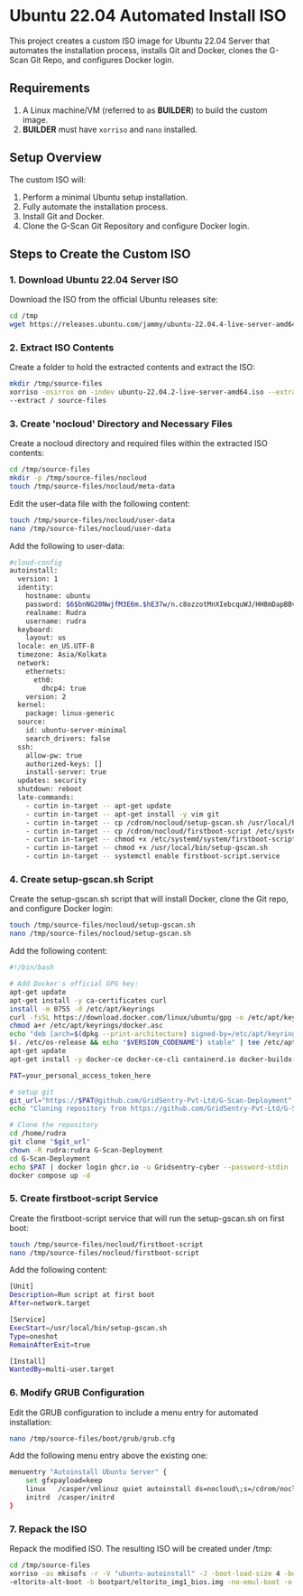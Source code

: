 # Ubuntu 22.04 Automated Install ISO

This project creates a custom ISO image for Ubuntu 22.04 Server that automates the installation process, installs Git and Docker, clones the G-Scan Git Repo, and configures Docker login.

## Requirements

1. A Linux machine/VM (referred to as **BUILDER**) to build the custom image.
2. **BUILDER** must have `xorriso` and `nano` installed.

## Setup Overview

The custom ISO will:
1. Perform a minimal Ubuntu setup installation.
2. Fully automate the installation process.
3. Install Git and Docker.
4. Clone the G-Scan Git Repository and configure Docker login.

## Steps to Create the Custom ISO

### 1. Download Ubuntu 22.04 Server ISO

Download the ISO from the official Ubuntu releases site:

```bash
cd /tmp
wget https://releases.ubuntu.com/jammy/ubuntu-22.04.4-live-server-amd64.iso
```

### 2. Extract ISO Contents

Create a folder to hold the extracted contents and extract the ISO:

```bash
mkdir /tmp/source-files
xorriso -osirrox on -indev ubuntu-22.04.2-live-server-amd64.iso --extract_boot_images source-files/bootpart \
--extract / source-files
```

### 3. Create 'nocloud' Directory and Necessary Files

Create a nocloud directory and required files within the extracted ISO contents:

```bash
cd /tmp/source-files
mkdir -p /tmp/source-files/nocloud
touch /tmp/source-files/nocloud/meta-data
```

Edit the user-data file with the following content:
```bash
touch /tmp/source-files/nocloud/user-data
nano /tmp/source-files/nocloud/user-data
```

Add the following to user-data:
```bash
#cloud-config
autoinstall:
  version: 1
  identity:
    hostname: ubuntu
    password: $6$bnNG20NwjfM3E6m.$hE37w/n.c8ozzotMnXIebcquWJ/HH8mDapBBvYrLyKfLj8Rpu2lzBylBvT9o3o8NQFSJXpHiotu8S/1LzS1GK1
    realname: Rudra
    username: rudra
  keyboard:
    layout: us
  locale: en_US.UTF-8
  timezone: Asia/Kolkata
  network:
    ethernets:
      eth0:
        dhcp4: true
    version: 2
  kernel:
    package: linux-generic
  source:
    id: ubuntu-server-minimal
    search_drivers: false
  ssh:
    allow-pw: true
    authorized-keys: []
    install-server: true
  updates: security
  shutdown: reboot
  late-commands:
    - curtin in-target -- apt-get update
    - curtin in-target -- apt-get install -y vim git
    - curtin in-target -- cp /cdrom/nocloud/setup-gscan.sh /usr/local/bin/
    - curtin in-target -- cp /cdrom/nocloud/firstboot-script /etc/systemd/system/firstboot-script.service
    - curtin in-target -- chmod +x /etc/systemd/system/firstboot-script.service
    - curtin in-target -- chmod +x /usr/local/bin/setup-gscan.sh
    - curtin in-target -- systemctl enable firstboot-script.service
```

### 4. Create setup-gscan.sh Script

Create the setup-gscan.sh script that will install Docker, clone the Git repo, and configure Docker login:
```bash
touch /tmp/source-files/nocloud/setup-gscan.sh
nano /tmp/source-files/nocloud/setup-gscan.sh
```

Add the following content:
```bash
#!/bin/bash

# Add Docker's official GPG key:
apt-get update
apt-get install -y ca-certificates curl
install -m 0755 -d /etc/apt/keyrings
curl -fsSL https://download.docker.com/linux/ubuntu/gpg -o /etc/apt/keyrings/docker.asc
chmod a+r /etc/apt/keyrings/docker.asc
echo "deb [arch=$(dpkg --print-architecture) signed-by=/etc/apt/keyrings/docker.asc] https://download.docker.com/linux/ubuntu \
$(. /etc/os-release && echo "$VERSION_CODENAME") stable" | tee /etc/apt/sources.list.d/docker.list > /dev/null
apt-get update
apt-get install -y docker-ce docker-ce-cli containerd.io docker-buildx-plugin docker-compose-plugin

PAT=your_personal_access_token_here

# setup git
git_url="https://$PAT@github.com/GridSentry-Pvt-Ltd/G-Scan-Deployment"
echo "Cloning repository from https://github.com/GridSentry-Pvt-Ltd/G-Scan-Deployment ..."

# Clone the repository
cd /home/rudra
git clone "$git_url"
chown -R rudra:rudra G-Scan-Deployment
cd G-Scan-Deployment
echo $PAT | docker login ghcr.io -u Gridsentry-cyber --password-stdin
docker compose up -d
```

### 5. Create firstboot-script Service

Create the firstboot-script service that will run the setup-gscan.sh on first boot:

```bash
touch /tmp/source-files/nocloud/firstboot-script
nano /tmp/source-files/nocloud/firstboot-script
```

Add the following content:
```bash
[Unit]
Description=Run script at first boot
After=network.target

[Service]
ExecStart=/usr/local/bin/setup-gscan.sh
Type=oneshot
RemainAfterExit=true

[Install]
WantedBy=multi-user.target
```

### 6. Modify GRUB Configuration

Edit the GRUB configuration to include a menu entry for automated installation:

```bash
nano /tmp/source-files/boot/grub/grub.cfg
```

Add the following menu entry above the existing one:
```bash
menuentry "Autoinstall Ubuntu Server" {
    set gfxpayload=keep
    linux   /casper/vmlinuz quiet autoinstall ds=nocloud\;s=/cdrom/nocloud/  ---
    initrd  /casper/initrd
}
```
### 7. Repack the ISO

Repack the modified ISO. The resulting ISO will be created under /tmp:
```bash
cd /tmp/source-files
xorriso -as mkisofs -r -V "ubuntu-autoinstall" -J -boot-load-size 4 -boot-info-table -input-charset utf-8 \
-eltorito-alt-boot -b bootpart/eltorito_img1_bios.img -no-emul-boot -o ../installer.iso .
```